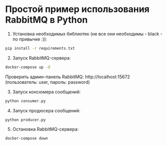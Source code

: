 # Простой пример использования RabbitMQ в Python

1. Установка необходимых библиотек (не все они необходимы - black - по привычке :)):

```bash
pip install -r requirements.txt
```

2. Запуск RabbitMQ-сервера:

```bash
docker-compose up -d
```

Проверить админ-панель RabbitMQ: http://localhost:15672 (пользователь: user, пароль: password)

3. Запуск консюмера сообщений:

```bash
python consumer.py
```

4. Запуск продюсера сообщений:

```bash
python producer.py
```

5. Остановка RabbitMQ-сервера:

```bash
docker-compose down
```
